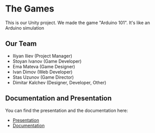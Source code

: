 # The Games
This is our Unity project. We made the game "Arduino 101". It's like an Arduino simulation

## Our Team

- Iliyan Iliev (Project Manager)
- Stoyan Ivanov (Game Developer)
- Ema Mateva (Game Designer)
- Ivan Dimov (Web Developer)
- Stas Uzunov (Game Director)
- Dimitar Kalchev (Designer, Developer, Other)

## Documentation and Presentation

You can find the presentation and the documentation here:
* [Presentation](https://codingburgas-my.sharepoint.com/:p:/g/personal/emmateva18_codingburgas_bg/EWtVDHLZ0ndLsCBMNQJvrY8BREurZ2m4ARIDW9Ewy9k32g?e=oGhZ7S)
* [Documentation](https://codingburgas-my.sharepoint.com/:w:/g/personal/emmateva18_codingburgas_bg/Eftb_JhE33pGhIpIC8wIsAYBSF00PmSvqIzWUv1Vy-KSTw?e=08nVC4)

